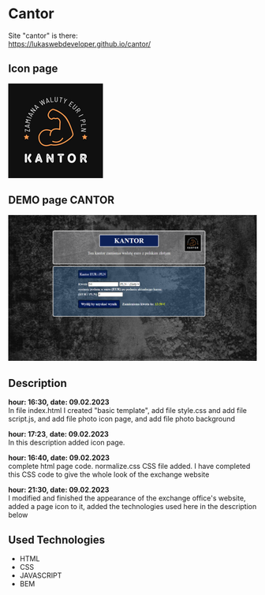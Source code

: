 <h1>Cantor </h1>

Site "cantor" is there: <br>
https://lukaswebdeveloper.github.io/cantor/

<h2> Icon page</h2>
    <img src="img/icon.png">

<h2>DEMO page CANTOR</h2>
    <img src="img/demoPage.png">

<h2>Description</h2>

<b>hour: 16:30, date: 09.02.2023</b><br> In file index.html I created     "basic template", add file style.css and add file script.js, and add file photo icon page, and add file photo background

<b>hour: 17:23</b>, <b>date: 09.02.2023</b> <br> In this description added icon page.

<b>hour: 16:40, date: 09.02.2023</b><br> complete html page code. normalize.css CSS file added. I have completed this CSS code to give the whole look of the exchange website

<b>hour: 21:30, date: 09.02.2023</b><br> I modified and finished the appearance of the exchange office's website, added a page icon to it, added the technologies used here in the description below



<h2>Used Technologies</h2>

<ul>
    <li>
        HTML
    </li>
    <li>
        CSS
    </li>
    <li>
        JAVASCRIPT
    </li>
    <li>
        BEM
    </li>
</ul>
